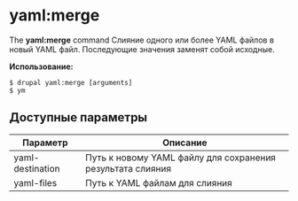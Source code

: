 # yaml:merge
The **yaml:merge** command Слияние одного или более YAML файлов в новый YAML файл. Последующие значения заменят собой исходные.

**Использование:**
```
$ drupal yaml:merge [arguments] 
$ ym  
```

## Доступные параметры
Параметр | Описание
---------|-------------
yaml-destination | Путь к новому YAML файлу для сохранения результата слияния
yaml-files | Путь к YAML файлам для слияния
